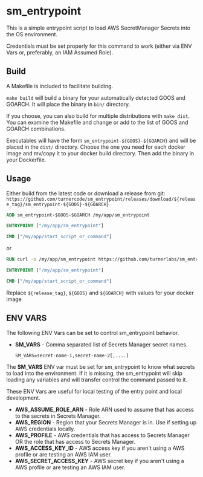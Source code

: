 # sm_entrypoint

This is a simple entrypoint script to load AWS SecretManager Secrets into the OS environment.

Credentials must be set properly for this command to work (either via ENV Vars or, preferably, an IAM Assumed Role).

## Build

A Makefile is included to facilitate building.

`make build` will build a binary for your automatically detected GOOS and GOARCH.  It will place the binary in `bin/` directory.

If you choose, you can also build for multiple distributions with `make dist`.  You can examine the Makefile and change or add to the list of GOOS and GOARCH combinations.

Executables will have the form `sm_entrypoint-${GOOS}-${GOARCH}` and will be placed in the `dist/` directory.  Choose the one you need for each docker image and mv/copy it to your docker
build directory.  Then add the binary in your Dockerfile.

## Usage
Either build from the latest code or download a release from git:  `https://github.com/turnercode/sm_entrypoint/releases/download/${release_tag}/sm_entrypoint-${GOOS}-${GOARCH}`

```Dockerfile
ADD sm_entrypoint-$GOOS-$GOARCH /my/app/sm_entrypoint

ENTRYPOINT ["/my/app/sm_entrypoint"]

CMD ["/my/app/start_script_or_command"]
```
or
```Dockerfile
RUN curl -o /my/app/sm_entrypoint https://github.com/turnerlabs/sm_entrypoint/releases/download/${release_tag}/sm_entrypoint-${GOOS}-${GOARCH}

ENTRYPOINT ["/my/app/sm_entrypoint"]

CMD ["/my/app/start_script_or_command"]
```

Replace `${release_tag}`, `${GOOS}` and `${GOARCH}` with values for your docker image

## ENV VARS
The following ENV Vars can be set to control sm_entrypoint behavior.

- __SM_VARS__ - Comma separated list of Secrets Manager secret names.

  ```
  SM_VARS=secret-name-1,secret-name-2[,....]
  ```

The __SM_VARS__ ENV var must be set for sm_entrypoint to know what secrets to load into the environment. If it is missing, the
sm_entrypoint will skip loading any variables and will transfer control the command passed to it.

These ENV Vars are useful for local testing of the entry point and local development.

- __AWS_ASSUME_ROLE_ARN__ - Role ARN used to assume that has access to the secrets in Secrets Manager.
- __AWS_REGION__ - Region that your Secrets Manager is in.  Use if setting up AWS credentials locally.
- __AWS_PROFILE__ - AWS credentials that has access to Secrets Manager OR the role that has access to Secrets Manager.
- __AWS_ACCESS_KEY_ID__ - AWS access key if you aren't using a AWS profile or are testing an AWS IAM user.
- __AWS_SECRET_ACCESS_KEY__ - AWS secret key if you aren't using a AWS profile or are testing an AWS IAM user.
